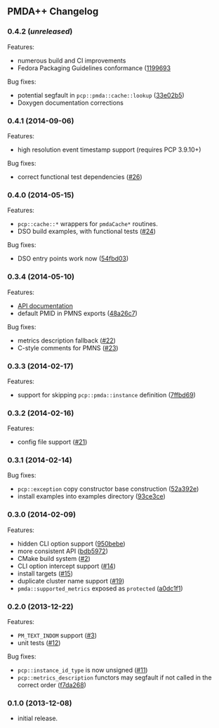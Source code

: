 ## PMDA++ Changelog

### 0.4.2 (_unreleased_)
Features:
- numerous build and CI improvements
- Fedora Packaging Guidelines conformance ([1199693](
  (https://bugzilla.redhat.com/show_bug.cgi?id=1199693))

Bug fixes:
- potential segfault in `pcp::pmda::cache::lookup` ([33e02b5](
  ../../commit/33e02b53cc7ddd55dcfedb334bc650ad9c7b3c9a))
- Doxygen documentation corrections

### 0.4.1 (2014-09-06)
Features:
- high resolution event timestamp support (requires PCP 3.9.10+)

Bug fixes:
- correct functional test dependencies ([#26](../../issues/26))

### 0.4.0 (2014-05-15)
Features:
- `pcp::cache::*` wrappers for `pmdaCache*` routines.
- DSO build examples, with functional tests ([#24](../../issues/24))

Bug fixes:
- DSO entry points work now ([54fbd03](
  ../../commit/54fbd032a5d60fbe8445b3ed55a680034fc5d496))

### 0.3.4 (2014-05-10)
Features:
- [API documentation](http://pcolby.github.io/pcp-pmda-cpp/api/annotated.html)
- default PMID in PMNS exports ([48a26c7](
  ../../commit/c4aba3608f0f699b2df6c3d61e9f7df3aca859a0))

Bug fixes:
- metrics description fallback ([#22](../../issues/22))
- C-style comments for PMNS ([#23](../../issues/23))

### 0.3.3 (2014-02-17)
Features:
- support for skipping `pcp::pmda::instance` definition ([7ffbd69](
  ../../commit/7ffbd69ad7ea8aa182f2e4f1431f92267af83f1b))

### 0.3.2 (2014-02-16)
Features:
- config file support ([#21](../../issues/21))

### 0.3.1 (2014-02-14)
Bug fixes:
- `pcp::exception` copy constructor base construction ([52a392e](
  ../../commit/52a392e66922f53b4de4890256f4fb4f79438759))
- install examples into examples directory ([93ce3ce](
  ../../commit/93ce3cea24704bd74851ff3e92c78540dc12f4ee))

### 0.3.0 (2014-02-09)
Features:
- hidden CLI option support ([950bebe](
  ../../commit/950bebe5dca940fc8ae37bec8147425d6a099dd5))
- more consistent API ([bdb5972](
  ../../commit/bdb5972183cf7b0396ccbe938cb3c68ba3006bd8))
- CMake build system ([#2](../../issues/2))
- CLI option intercept support ([#14](../../issues/14))
- install targets ([#15](../../issues/15))
- duplicate cluster name support ([#19](../../issues/19))
- `pmda::supported_metrics` exposed as `protected` ([a0dc1f1](
  ../../commit/a0dc1f1b39cd6772afedd92242359ed443eed952))

### 0.2.0 (2013-12-22)
Features:
- `PM_TEXT_INDOM` support ([#3](../../issues/3))
- unit tests ([#12](../../issues/12))

Bug fixes:
- `pcp::instance_id_type` is now unsigned ([#11](../../issues/11))
- `pcp::metrics_description` functors may segfault if not called in the correct
  order ([f7da268](../../commit/f7da2685b426410904fae2e9a8f24619685eb0b4))

### 0.1.0 (2013-12-08)
- initial release.
